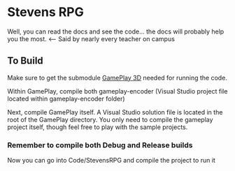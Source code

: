 Stevens RPG
===========

Well, you can read the docs and see the code... the docs will probably help you the most. <-- Said by nearly every teacher on campus

To Build
--------

Make sure to get the submodule [GamePlay 3D](https://github.com/blackberry/GamePlay) needed for running the code.

Within GamePlay, compile both gameplay-encoder (Visual Studio project file located within gameplay-encoder folder)

Next, compile GamePlay itself. A Visual Studio solution file is located in the root of the GamePlay directory. You only need to compile the gameplay project itself, though feel free to play with the sample projects.
### Remember to compile both Debug and Release builds

Now you can go into Code/StevensRPG and compile the project to run it